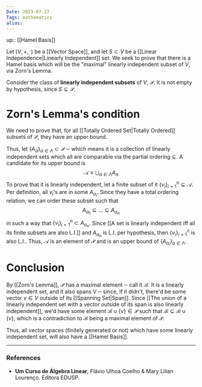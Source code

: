 ```yaml
---
Date: 2023-07-27
Tags: mathematics
alias: 
---
```

up:: [[Hamel Basis]]

Let $(V, +, \cdot)$ be a [[Vector Space]], and let $S \subset V$ be a [[Linear Independence|Linearly Independent]] set. We seek to prove that there is a Hamel basis which will be the "maximal" linearly independent subset of $V$, via Zorn's Lemma.

Consider the class of **linearly independent subsets** of $V$, $\mathcal{P}$. It is not empty by hypothesis, since $S \subseteq \mathcal{P}$.

# Zorn's Lemma's condition
We need to prove that, for all [[Totally Ordered Set|Totally Ordered]] subsets of $\mathcal{P}$, they have an upper bound. 

Thus, let $\{A_\alpha\}_{\alpha \in \Lambda} \subset \mathcal{P}$ ─ which means it is a collection of linearly independent sets which all are comparable via the partial ordering $\subseteq$. A candidate for its upper bound is 
$$
\mathcal{A} \equiv \bigcup_{\alpha \in \Lambda} A_\alpha
$$To prove that it is linearly independent, let a finite subset of it $\{v_i\}_{i=1}^n \subseteq \mathcal{A}$. Per definition, all $v_i$'s are in some $A_{\alpha_i}$. Since they have a total ordering relation, we can order these subset such that
$$
A_{\alpha_1} \subseteq \dots \subseteq A_{\alpha_n}
$$
in such a way that $\{v_i\}_{i=1}^n \subset A_{\alpha_n}$. Since [[A set is linearly independent iff all its finite subsets are also L.I.]] and $A_{\alpha_n}$ is L.I. per hypothesis, then $\{v_i\}_{i=1}^n$ is also L.I.. Thus, $\mathcal{A}$ is an element of $\mathcal{P}$ and is an upper bound of $\{A_{\alpha_i}\}_{\alpha \in \Lambda}$.

# Conclusion
By [[Zorn's Lemma]], $\mathcal{P}$ has a maximal element ─ call it $\mathcal{B}$. It is a linearly independent set, and it also spans $V$ ─ since, if it didn't, there'd be some vector $v \in V$ outside of its [[Spanning Set|Span]]. Since [[The union of a linearly independent set with a vector outside of its span is also linearly independent]], we'd have some element $\mathcal{B} \cup \{v\} \in \mathcal{P}$ such that $\mathcal{B} \subseteq \mathcal{B} \cup \{v\}$, which is a contradiction to $\mathcal{B}$ being a maximal element of $\mathcal{P}$.

Thus, all vector spaces (finitely generated or not) which have some linearly independent set, will also have a [[Hamel Basis]].

---
### References
- **Um Curso de Álgebra Linear**, Flávio Ulhoa Coelho & Mary Lilian Lourenço. Editora EDUSP.